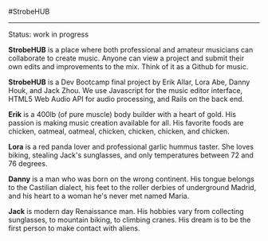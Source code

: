#StrobeHUB
_______________
Status: work in progress

**StrobeHUB** is a place where both professional and amateur musicians can collaborate to create music.  Anyone can view a project and submit their own edits and improvements to the mix.  Think of it as a Github for music.

**StrobeHUB** is a Dev Bootcamp final project by Erik Allar, Lora Abe, Danny Houk, and Jack Zhou.  We use Javascript for the music editor interface, HTML5 Web Audio API for audio processing, and Rails on the back end.

**Erik** is a 400lb (of pure muscle) body builder with a heart of gold.  His passion is making music creation available for all. His favorite foods are chicken, oatmeal, oatmeal, chicken, chicken, chicken, and chicken.

**Lora** is a red panda lover and professional garlic hummus taster. She loves biking, stealing Jack's sunglasses, and only temperatures between 72 and 76 degrees.

**Danny** is a man who was born on the wrong continent.  His tongue belongs to the Castilian dialect, his feet to the roller derbies of underground Madrid, and his heart to a woman he's never met named Maria.

**Jack** is modern day Renaissance man. His hobbies vary from collecting sunglasses, to mountain biking, to climbing cranes.  His dream is to be the first person to make contact with aliens.

